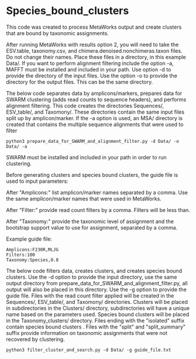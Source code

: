 # Species_bound_clusters
This code was created to process MetaWorks output and create clusters that are bound by taxonomic assignments.

After running MetaWorks with results option 2, you will need to take the ESV.table, taxonomy.csv, and chimera.denoised.nonchimeras.taxon files. Do not change their names.
Place these files in a directory, in this example Data/.
If you want to perform alignment filtering include the option -a, MAFFT must be installed and included in your path.
Use option -d to provide the directory of the input files. Use the option -o to provide the directory for the output files. This can be the same directory.

The below code separates data by amplicons/markers, prepares data for SWARM clustering (adds read counts to sequence headers), and performs alignment filtering.
This code creates the directories Sequences/, ESV_table/, and Taxomony/. These directories contain the same input files split up by amplicon/marker. 
If the -a option is used, an MSA/ directory is created that contains the multiple sequence alignments that were used to filter
```
python3 prepare_data_for_SWARM_and_alignment_filter.py -d Data/ -o Data/ -a
```
SWARM must be installed and included in your path in order to run clustering.

Before generating clusters and species bound clusters, the guide file is used to input parameters:

After "Amplicons:" list amplicon/marker names separated by a comma. Use the same amplicon/marker names that were used in MetaWorks.

After "Filter:" provide read count filters by a comma. Filters will be less than.

After "Taxonomy:" provide the taxonomic level of assignment and the bootstrap support value to use for assignment, separated by a comma.

Example guide file:
```
Amplicons:F230R,MLJG
Filters:100
Taxonomy:Species,0.8
```
The below code filters data, creates clusters, and creates species bound clusters. Use the -d option to provide the input directory, use the same output directory from prepare_data_for_SWARM_and_alignment_filter.py, all output will also be placed in this directory. Use the -g option to provide the guide file. Files with the read count filter applied will be created in the Sequences/, ESV_table/, and Taxomony/ directories. Clusters will be placed in subdirectories in the Clusters/ directory, subdirectories will have a unique name based on the parameters used.
Species bound clusters will be placed in the Taxonomy_clusters/ directory. Files ending with the "isolated" suffix contain species bound clusters .
Files with the "split" and "split_summary" suffix provide information on taxonomic assignments that were not recovered by clustering.
```
python3 filter_cluster_and_search.py -d Data/ -g guide_file.txt
```
